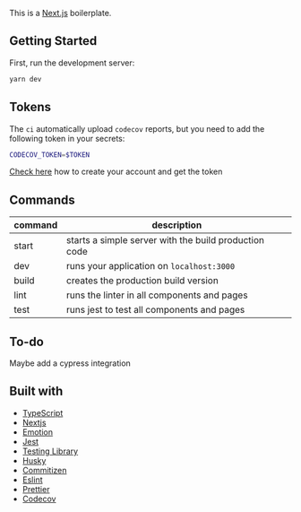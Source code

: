 This is a [Next.js](https://nextjs.org/) boilerplate.

## Getting Started

First, run the development server:

```bash
yarn dev
```

## Tokens

The `ci` automatically upload `codecov` reports, but you need to add the following token in your secrets:

```bash
CODECOV_TOKEN=$TOKEN
```

[Check here](https://codecov.io/) how to create your account and get the token

## Commands

| command | description                                           |
| ------- | ----------------------------------------------------- |
| start   | starts a simple server with the build production code |
| dev     | runs your application on `localhost:3000`             |
| build   | creates the production build version                  |
| lint    | runs the linter in all components and pages           |
| test    | runs jest to test all components and pages            |

## To-do

Maybe add a cypress integration

## Built with

- [TypeScript](https://www.typescriptlang.org/)
- [Nextjs](https://nextjs.org/)
- [Emotion](https://emotion.sh/docs/)
- [Jest](https://jestjs.io/en/)
- [Testing Library](https://testing-library.com/docs/react-testing-library/intro/)
- [Husky](https://typicode.github.io/husky/)
- [Commitizen](http://commitizen.github.io/cz-cli/)
- [Eslint](https://eslint.org/)
- [Prettier](https://prettier.io/)
- [Codecov](https://about.codecov.io/)
